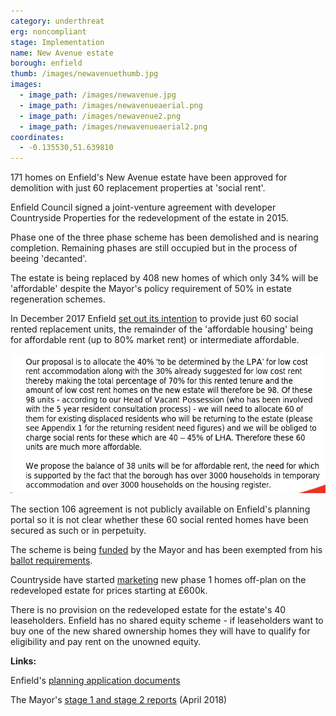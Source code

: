 ```yaml
---
category: underthreat
erg: noncompliant
stage: Implementation 
name: New Avenue estate 
borough: enfield
thumb: /images/newavenuethumb.jpg
images:
  - image_path: /images/newavenue.jpg
  - image_path: /images/newavenueaerial.png
  - image_path: /images/newavenue2.png
  - image_path: /images/newavenueaerial2.png
coordinates: 
  - -0.135530,51.639810
---
```

171 homes on Enfield's New Avenue estate have been approved for demolition with just 60 replacement properties at 'social rent'.

Enfield Council signed a joint-venture agreement with developer Countryside Properties for the redevelopment of the estate in 2015.

Phase one of the three phase scheme has been demolished and is nearing completion. Remaining phases are still occupied but in the process of beeing 'decanted'.

The estate is being replaced by 408 new homes of which only 34% will be 'affordable' despite the Mayor's policy requirement of 50% in estate regeneration schemes.

In December 2017 Enfield [set out its intention](/images/newavenuesr.pdf) to provide just 60 social rented replacement units, the remainder of the 'affordable housing' being for affordable rent (up to 80% market rent) or intermediate affordable.

<img src="/images/newavenuesr.png" class="img-fluid rounded img-thumbnail">

The section 106 agreement is not publicly available on Enfield's planning portal so it is not clear whether these 60 social rented homes have been secured as such or in perpetuity.

The scheme is being [funded](/approval/funding) by the Mayor and has been exempted from his [ballot requirements](/approved/ballotrequirements).

Countryside have started [marketing](https://www.countrysideproperties.com/all-developments/london/new-avenue) new phase 1 homes off-plan on the redeveloped estate for prices starting at £600k.

There is no provision on the redeveloped estate for the estate's 40 leaseholders. Enfield has no shared equity scheme - if leaseholders want to buy one of the new shared ownership homes they will have to qualify for eligibility and pay rent on the unowned equity.

__Links:__

Enfield's [planning application documents](https://planningandbuildingcontrol.enfield.gov.uk/online-applications/applicationDetails.do?activeTab=documents&keyVal=O5KV2MJN04Y00)

The Mayor's [stage 1 and stage 2 reports](https://www.london.gov.uk/sites/default/files/public%3A//public%3A//PAWS/media_id_394835///new_avenue_estate_report.pdf) (April 2018)


